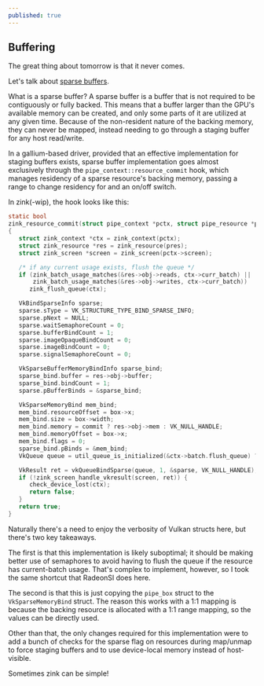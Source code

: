 ```yaml
---
published: true
---
```

## Buffering

The great thing about tomorrow is that it never comes.

Let's talk about [sparse buffers](https://www.khronos.org/registry/OpenGL/extensions/ARB/ARB_sparse_buffer.txt).

What is a sparse buffer? A sparse buffer is a buffer that is not required to be contiguously or fully backed. This means that a buffer larger than the GPU's available memory can be created, and only some parts of it are utilized at any given time. Because of the non-resident nature of the backing memory, they can never be mapped, instead needing to go through a staging buffer for any host read/write.

In a gallium-based driver, provided that an effective implementation for staging buffers exists, sparse buffer implementation goes almost exclusively through the `pipe_context::resource_commit` hook, which manages residency of a sparse resource's backing memory, passing a range to change residency for and an on/off switch.

In zink(-wip), the hook looks like this:
```c
static bool
zink_resource_commit(struct pipe_context *pctx, struct pipe_resource *pres, unsigned level, struct pipe_box *box, bool commit)
{
   struct zink_context *ctx = zink_context(pctx);
   struct zink_resource *res = zink_resource(pres);
   struct zink_screen *screen = zink_screen(pctx->screen);

   /* if any current usage exists, flush the queue */
   if (zink_batch_usage_matches(&res->obj->reads, ctx->curr_batch) ||
       zink_batch_usage_matches(&res->obj->writes, ctx->curr_batch))
      zink_flush_queue(ctx);

   VkBindSparseInfo sparse;
   sparse.sType = VK_STRUCTURE_TYPE_BIND_SPARSE_INFO;
   sparse.pNext = NULL;
   sparse.waitSemaphoreCount = 0;
   sparse.bufferBindCount = 1;
   sparse.imageOpaqueBindCount = 0;
   sparse.imageBindCount = 0;
   sparse.signalSemaphoreCount = 0;

   VkSparseBufferMemoryBindInfo sparse_bind;
   sparse_bind.buffer = res->obj->buffer;
   sparse_bind.bindCount = 1;
   sparse.pBufferBinds = &sparse_bind;

   VkSparseMemoryBind mem_bind;
   mem_bind.resourceOffset = box->x;
   mem_bind.size = box->width;
   mem_bind.memory = commit ? res->obj->mem : VK_NULL_HANDLE;
   mem_bind.memoryOffset = box->x;
   mem_bind.flags = 0;
   sparse_bind.pBinds = &mem_bind;
   VkQueue queue = util_queue_is_initialized(&ctx->batch.flush_queue) ? ctx->batch.thread_queue : ctx->batch.queue;

   VkResult ret = vkQueueBindSparse(queue, 1, &sparse, VK_NULL_HANDLE);
   if (!zink_screen_handle_vkresult(screen, ret)) {
      check_device_lost(ctx);
      return false;
   }
   return true;
}
```

Naturally there's a need to enjoy the verbosity of Vulkan structs here, but there's two key takeaways.

The first is that this implementation is likely suboptimal; it should be making better use of semaphores to avoid having to flush the queue if the resource has current-batch usage. That's complex to implement, however, so I took the same shortcut that RadeonSI does here.

The second is that this is just copying the `pipe_box` struct to the `VkSparseMemoryBind` struct. The reason this works with a 1:1 mapping is because the backing resource is allocated with a 1:1 range mapping, so the values can be directly used.

Other than that, the only changes required for this implementation were to add a bunch of checks for the sparse flag on resources during map/unmap to force staging buffers and to use device-local memory instead of host-visible.

Sometimes zink can be simple!
